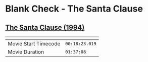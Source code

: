 Blank Check - The Santa Clause
===============
[The Santa Clause (1994)](https://www.patreon.com/posts/santa-clause-58956295)
---------------
| <!-- -->             | <!-- -->       |
|----------------------|----------------|
| Movie Start Timecode | `00:18:23.019` |
| Movie Duration       | `01:37:08`     |
